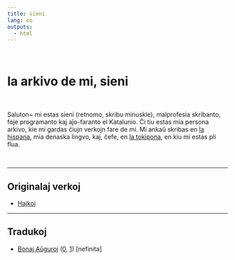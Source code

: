 ```yaml
---
title: sieni
lang: eo
outputs:
  - html
---
```


<br>

# la arkivo de mi, sieni

<br>

Saluton~ mi estas sieni (retnomo, skribu minuskle), malprofesia skribanto, foje programanto kaj aĵo-faranto el Katalunio. Ĉi tiu estas mia persona arkivo, kie mi gardas ĉiujn verkojn fare de mi. Mi ankaŭ skribas en [la hispana](es), mia denaska lingvo, kaj, ĉefe, en [la tokipona](/sp), en kiu mi estas pli flua. 

<br>

---

## Originalaj verkoj

* [Hajkoj](hajkoj)

---

## Tradukoj

* [Bonaj Aŭguroj](bonaj-auhguroj-0) ([0](bonaj-auhguroj-0), [1](bonaj-auhguroj-1)) [nefinita]
